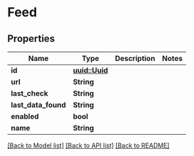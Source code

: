 # Feed

## Properties

Name | Type | Description | Notes
------------ | ------------- | ------------- | -------------
**id** | [**uuid::Uuid**](uuid::Uuid.md) |  | 
**url** | **String** |  | 
**last_check** | **String** |  | 
**last_data_found** | **String** |  | 
**enabled** | **bool** |  | 
**name** | **String** |  | 

[[Back to Model list]](../README.md#documentation-for-models) [[Back to API list]](../README.md#documentation-for-api-endpoints) [[Back to README]](../README.md)



